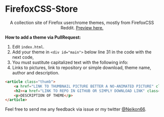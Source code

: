 # FirefoxCSS-Store
<p align="center">A collection site of Firefox userchrome themes, mostly from FirefoxCSS Reddit. <a href="https://firefoxcss-store.github.io/">Preview here.</a></p>

**How to add a theme via PullRequest:**

1. Edit ```index.html```.
2. Add your theme in ```<div id="main">``` below line 31 in the code with the next code,
3. You must sustitute capitalized text with the following info:
4. Links to pictures, link to repository or simple download, theme name, author and description.
	
```html
<article class="thumb">
	<a href="LINK TO THUMBNAIL PICTURE BETTER A NO-ANIMATED PICTURE" class="image"><img src="LINK TO PICTURE, CAN BE A GIF" alt="" /></a>
	<h2><a href="LINK TO REPO IN GITHUB OR SIMPLY DOWNLOAD LINK" class="icon brands fa-github"> THEME NAME </a> </h2> <h3> <a href="LINK TO REPO IN GITHUB OR SIMPLY DOWNLOAD LINK" class="fas fa-download" ></a>  </h3> <h4 class="fas fa-plus-circle"></h4>
	<p>DESCRIPTION OF THEME</p>
</article>
```

Feel free to send me any feedback via issue or my twitter [@Neikon66](https://twitter.com/Neikon66).
